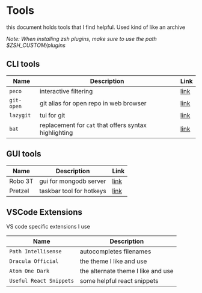 # Tools
this document holds tools that I find helpful. Used kind of like an archive

*Note: When installing zsh plugins, make sure to use the path $ZSH_CUSTOM/plugins*

## CLI tools
| Name       | Description                                           | Link                                             |
| ---------- | ----------------------------------------------------- | ------------------------------------------------ |
| `peco`     | interactive filtering                                 | [link](https://github.com/peco/peco)             |
| `git-open` | git alias for open repo in web browser                | [link](https://github.com/paulirish/git-open)    |
| `lazygit`  | tui for git                                           | [link](https://github.com/jesseduffield/lazygit) |
| `bat`      | replacement for `cat` that offers syntax highlighting | [link](https://github.com/sharkdp/bat)           |

## GUI tools
| Name       | Description                                           | Link                                             |
| ---------- | ----------------------------------------------------- | ------------------------------------------------ |
| Robo 3T    | gui for mongodb server                                | [link](https://robomongo.org/)                   |
| Pretzel    | taskbar tool for hotkeys                              | [link](https://www.amie-chen.com/pretzel/)       |

## VSCode Extensions
VS code specific extensions I use

| Name                    | Description                        |
| ----------------------- | ---------------------------------- |
| `Path Intellisense`     | autocompletes filenames            |
| `Dracula Official`      | the theme I like and use           |
| `Atom One Dark`         | the alternate theme I like and use |
| `Useful React Snippets` | some helpful react snippets        |


